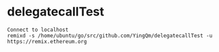 # delegatecallTest

```shell
Connect to localhost
remixd -s /home/ubuntu/go/src/github.com/YingQm/delegatecallTest -u https://remix.ethereum.org
```

